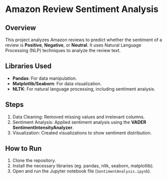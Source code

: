 # Amazon Review Sentiment Analysis

## Overview
This project analyzes Amazon reviews to predict whether the sentiment of a review is **Positive**, **Negative**, or **Neutral**. It uses Natural Language Processing (NLP) techniques to analyze the review text.

## Libraries Used
- **Pandas**: For data manipulation.
- **Matplotlib/Seaborn**: For data visualization.
- **NLTK**: For natural language processing, including sentiment analysis.

## Steps
1. Data Cleaning: Removed missing values and irrelevant columns.
2. Sentiment Analysis: Applied sentiment analysis using the **VADER SentimentIntensityAnalyzer**.
3. Visualization: Created visualizations to show sentiment distribution.

## How to Run
1. Clone the repository.
2. Install the necessary libraries (eg. pandas, nltk, seaborn, matplotlib).
3. Open and run the Jupyter notebook file (`SentimentAnalysis.ipynb`).
